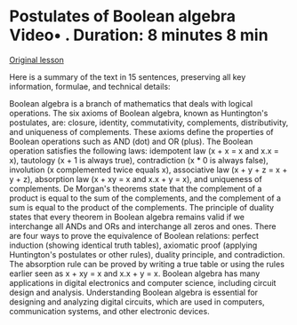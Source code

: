# Postulates of Boolean algebra Video• . Duration: 8 minutes 8 min

[Original lesson](https://www.coursera.org/learn/uol-discrete-mathematics/lecture/mUmjb/postulates-of-boolean-algebra)

Here is a summary of the text in 15 sentences, preserving all key information, formulae, and technical details:

Boolean algebra is a branch of mathematics that deals with logical operations. The six axioms of Boolean algebra, known as Huntington's postulates, are: closure, identity, commutativity, complements, distributivity, and uniqueness of complements. These axioms define the properties of Boolean operations such as AND (dot) and OR (plus). The Boolean operation satisfies the following laws: idempotent law (x + x = x and x.x = x), tautology (x + 1 is always true), contradiction (x * 0 is always false), involution (x complemented twice equals x), associative law (x + y + z = x + y + z), absorption law (x + xy = x and x.x + y = x), and uniqueness of complements. De Morgan's theorems state that the complement of a product is equal to the sum of the complements, and the complement of a sum is equal to the product of the complements. The principle of duality states that every theorem in Boolean algebra remains valid if we interchange all ANDs and ORs and interchange all zeros and ones. There are four ways to prove the equivalence of Boolean relations: perfect induction (showing identical truth tables), axiomatic proof (applying Huntington's postulates or other rules), duality principle, and contradiction. The absorption rule can be proved by writing a true table or using the rules earlier seen as x + xy = x and x.x + y = x. Boolean algebra has many applications in digital electronics and computer science, including circuit design and analysis. Understanding Boolean algebra is essential for designing and analyzing digital circuits, which are used in computers, communication systems, and other electronic devices.

